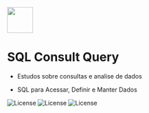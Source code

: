 <img src="https://www.oracle.com/a/ocom/img/sql.svg" width="60" height="60">

# SQL Consult Query

- Estudos sobre consultas e analise de dados

- SQL para Acessar, Definir e Manter Dados

![License](https://img.shields.io/badge/Code%20License-MIT-blue.svg)
![License](https://img.shields.io/badge/SQL-learning-yellowgreen.svg)
![License](https://img.shields.io/badge/UFSC-Banco%20de%20Dados-red.svg)
